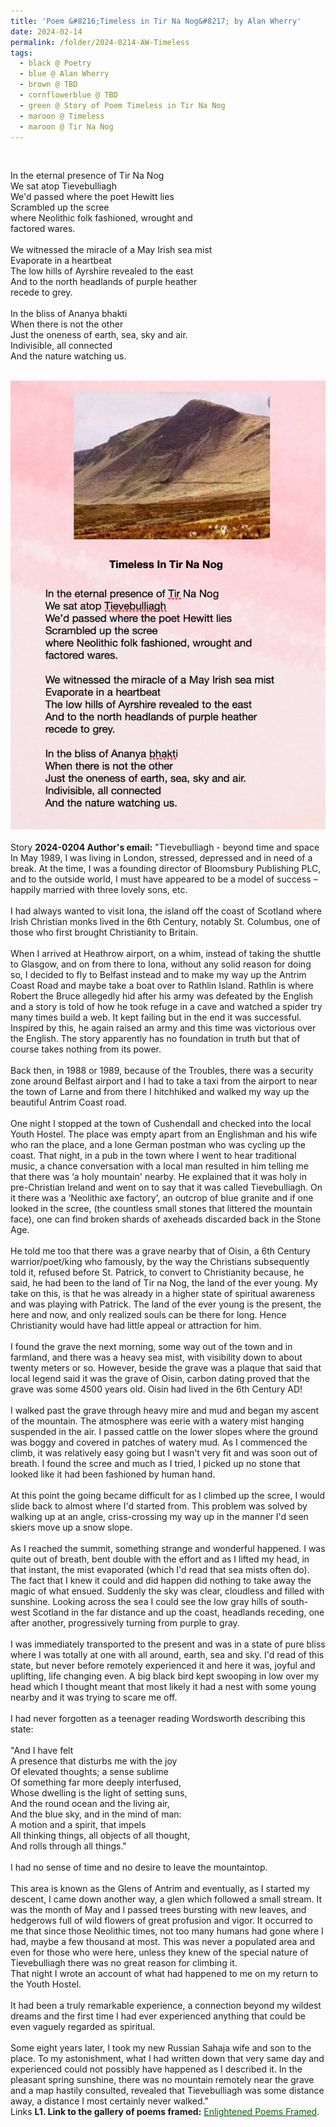 ```yaml
---
title: 'Poem &#8216;Timeless in Tir Na Nog&#8217; by Alan Wherry'
date: 2024-02-14
permalink: /folder/2024-0214-AW-Timeless
tags:
  - black @ Poetry
  - blue @ Alan Wherry
  - brown @ TBD
  - cornflowerblue @ TBD
  - green @ Story of Poem Timeless in Tir Na Nog
  - maroon @ Timeless
  - maroon @ Tir Na Nog
---
```


<br>

<p>
In the eternal presence of Tir Na Nog<br>
We sat atop Tievebulliagh<br>
We'd passed where the poet Hewitt lies<br>
Scrambled up the scree<br>
where Neolithic folk fashioned, wrought and<br>
factored wares.<br>
<br>
We witnessed the miracle of a May Irish sea mist<br>
Evaporate in a heartbeat<br>
The low hills of Ayrshire revealed to the east<br>
And to the north headlands of purple heather<br>
recede to grey.<br>
<br>
In the bliss of Ananya bhakti<br>
When there is not the other<br>
Just the oneness of earth, sea, sky and air.<br>
Indivisible, all connected<br>
And the nature watching us.<br>
</p>

<br>

<div style="text-align: center"><img src="/images/Poem_'Timeless_In_Tir_Na_Nog'_by_Alan_Wherry.jpg" /></div>

<br>

<wave-list>
<list-title color="DarkSeaGreen" width="25">Story</list-title>
  <list-item color="BlanchedAlmond"  width="280"><b>2024-0204 Author's email:</b> "Tievebulliagh - beyond time and space<br>
In May 1989, I was living in London, stressed, depressed and in need of a break. At the time, I was a founding director of Bloomsbury Publishing PLC, and to the outside world, I must have appeared to be a model of success – happily married with three lovely sons, etc.<br>
<br>
I had always wanted to visit Iona, the island off the coast of Scotland where Irish Christian monks lived in the 6th Century, notably St. Columbus, one of those who first brought Christianity to Britain.<br>
<br>
When I arrived at Heathrow airport, on a whim, instead of taking the shuttle to Glasgow, and on from there to Iona, without any solid reason for doing so, I decided to fly to Belfast instead and to make my way up the Antrim Coast Road and maybe take a boat over to Rathlin Island. Rathlin is where Robert the Bruce allegedly hid after his army was defeated by the English and a story is told of how he took refuge in a cave and watched a spider try many times build a web. It kept failing but in the end it was successful. Inspired by this, he again raised an army and this time was victorious over the English. The story apparently has no foundation in truth but that of course takes nothing from its power.<br>
<br>
Back then, in 1988 or 1989, because of the Troubles, there was a security zone around Belfast airport and I had to take a taxi from the airport to near the town of Larne and from there I hitchhiked and walked my way up the beautiful Antrim Coast road.<br>
<br>
One night I stopped at the town of Cushendall and checked into the local Youth Hostel. The place was empty apart from an Englishman and his wife who ran the place, and a lone German postman who was cycling up the coast. That night, in a pub in the town where I went to hear traditional music, a chance conversation with a local man resulted in him telling me that there was ‘a holy mountain' nearby. He explained that it was holy in pre-Christian Ireland and went on to say that it was called Tievebulliagh. On it there was a ‘Neolithic axe factory', an outcrop of blue granite and if one looked in the scree, (the countless small stones that littered the mountain face), one can find broken shards of axeheads discarded back in the Stone Age.<br>
<br>
He told me too that there was a grave nearby that of Oisin, a 6th Century warrior/poet/king who famously, by the way the Christians subsequently told it, refused before St. Patrick, to convert to Christianity because, he said, he had been to the land of Tir na Nog, the land of the ever young. My take on this, is that he was already in a higher state of spiritual awareness and was playing with Patrick. The land of the ever young is the present, the here and now, and only realized souls can be there for long. Hence Christianity would have had little appeal or attraction for him.<br>
<br>
I found the grave the next morning, some way out of the town and in farmland, and there was a heavy sea mist, with visibility down to about twenty meters or so. However, beside the grave was a plaque that said that local legend said it was the grave of Oisin, carbon dating proved that the grave was some 4500 years old. Oisin had lived in the 6th Century AD!<br>
<br>
I walked past the grave through heavy mire and mud and began my ascent of the mountain. The atmosphere was eerie with a watery mist hanging suspended in the air. I passed cattle on the lower slopes where the ground was boggy and covered in patches of watery mud. As I commenced the climb, it was relatively easy going but I wasn't very fit and was soon out of breath. I found the scree and much as I tried, I picked up no stone that looked like it had been fashioned by human hand.<br>
<br>
At this point the going became difficult for as I climbed up the scree, I would slide back to almost where I'd started from. This problem was solved by walking up at an angle, criss-crossing my way up in the manner I'd seen skiers move up a snow slope.<br>
<br>
As I reached the summit, something strange and wonderful happened. I was quite out of breath, bent double with the effort and as I lifted my head, in that instant, the mist evaporated (which I'd read that sea mists often do). The fact that I knew it could and did happen did nothing to take away the magic of what ensued. Suddenly the sky was clear, cloudless and filled with sunshine. Looking across the sea I could see the low gray hills of south-west Scotland in the far distance and up the coast, headlands receding, one after another, progressively turning from purple to gray.<br>
<br>
I was immediately transported to the present and was in a state of pure bliss where I was totally at one with all around, earth, sea and sky. I'd read of this state, but never before remotely experienced it and here it was, joyful and uplifting, life changing even. A big black bird kept swooping in low over my head which I thought meant that most likely it had a nest with some young nearby and it was trying to scare me off.<br>
<br>
I had never forgotten as a teenager reading Wordsworth describing this state:<br>
<br>
"And I have felt<br>
A presence that disturbs me with the joy<br>
Of elevated thoughts; a sense sublime<br>
Of something far more deeply interfused,<br>
Whose dwelling is the light of setting suns,<br>
And the round ocean and the living air,<br>
And the blue sky, and in the mind of man:<br>
A motion and a spirit, that impels<br>
All thinking things, all objects of all thought,<br>
And rolls through all things."<br>
<br>
I had no sense of time and no desire to leave the mountaintop.<br>
<br>
This area is known as the Glens of Antrim and eventually, as I started my descent, I came down another way, a glen which followed a small stream. It was the month of May and I passed trees bursting with new leaves, and hedgerows full of wild flowers of great profusion and vigor. It occurred to me that since those Neolithic times, not too many humans had gone where I had, maybe a few thousand at most. This was never a populated area and even for those who were here, unless they knew of the special nature of Tievebulliagh there was no great reason for climbing it.<br>
That night I wrote an account of what had happened to me on my return to the Youth Hostel.<br>
<br>
It had been a truly remarkable experience, a connection beyond my wildest dreams and the first time I had ever experienced anything that could be even vaguely regarded as spiritual.<br>
<br>
Some eight years later, I took my new Russian Sahaja wife and son to the place. To my astonishment, what I had written down that very same day and experienced could not possibly have happened as I described it. In the pleasant spring sunshine, there was no mountain remotely near the grave and a map hastily consulted, revealed that Tievebulliagh was some distance away, a distance I most certainly never walked."</list-item>
</wave-list>

<br>

<wave-list>
<list-title color="DarkSeaGreen" width="25">Links</list-title>
  <list-item color="BlanchedAlmond"  width="285"><b> L1. Link to the gallery of poems framed:</b> <a href="https://imageevent.com/sahaja/art/enlightenedpoemsframed"><font color="DarkGreen">Enlightened Poems Framed</font></a>. </list-item>
</wave-list>